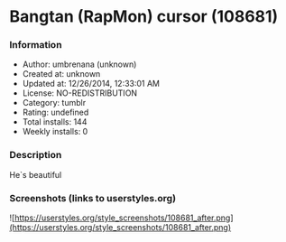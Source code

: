 # Bangtan (RapMon) cursor (108681)

### Information
- Author: umbrenana (unknown)
- Created at: unknown
- Updated at: 12/26/2014, 12:33:01 AM
- License: NO-REDISTRIBUTION
- Category: tumblr
- Rating: undefined
- Total installs: 144
- Weekly installs: 0


### Description
He`s beautiful


### Screenshots (links to userstyles.org)
![https://userstyles.org/style_screenshots/108681_after.png](https://userstyles.org/style_screenshots/108681_after.png)


